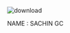 
  ![download](https://github.com/user-attachments/assets/3cf64941-e3e9-43b6-8043-199ab98a5671)

  NAME : SACHIN GC
